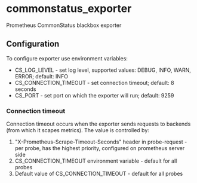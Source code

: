 # commonstatus_exporter
Prometheus CommonStatus blackbox exporter

## Configuration

To configure exporter use environment variables:
* CS_LOG_LEVEL - set log level, supported values: DEBUG, INFO, WARN, ERROR; default: INFO
* CS_CONNECTION_TIMEOUT - set connection timeout; default: 8 seconds
* CS_PORT - set port on which the exporter will run; default: 9259

### Connection timeout

Connection timeout occurs when the exporter sends requests to backends (from which it scapes metrics). The value is controlled by:

1. "X-Prometheus-Scrape-Timeout-Seconds" header in probe-request - per probe, has the highest priority, configured on prometheus server side
2. CS_CONNECTION_TIMEOUT environment variable - default for all probes
3. Default value of CS_CONNECTION_TIMEOUT - default for all probes
